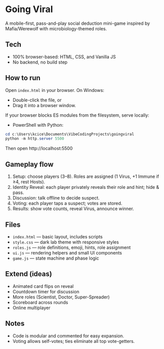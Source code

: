 
# Going Viral


A mobile-first, pass-and-play social deduction mini-game inspired by Mafia/Werewolf with microbiology-themed roles.

## Tech
- 100% browser-based: HTML, CSS, and Vanilla JS
- No backend, no build step

## How to run
Open `index.html` in your browser. On Windows:

- Double-click the file, or
- Drag it into a browser window.

If your browser blocks ES modules from the filesystem, serve locally:

- PowerShell with Python:

```powershell
cd c:\Users\kcice\Documents\VibeCodingProjects\goingviral
python -m http.server 5500
```

Then open http://localhost:5500

## Gameplay flow
1. Setup: choose players (3–8). Roles are assigned (1 Virus, +1 Immune if ≥4, rest Hosts).
2. Identity Reveal: each player privately reveals their role and hint; hide & pass.
3. Discussion: talk offline to decide suspect.
4. Voting: each player taps a suspect; votes are stored.
5. Results: show vote counts, reveal Virus, announce winner.

## Files
- `index.html` — basic layout, includes scripts
- `style.css` — dark lab theme with responsive styles
- `roles.js` — role definitions, emoji, hints, role assignment
- `ui.js` — rendering helpers and small UI components
- `game.js` — state machine and phase logic

## Extend (ideas)
- Animated card flips on reveal
- Countdown timer for discussion
- More roles (Scientist, Doctor, Super-Spreader)
- Scoreboard across rounds
- Online multiplayer

## Notes
- Code is modular and commented for easy expansion.
- Voting allows self-votes; ties eliminate all top vote-getters.
